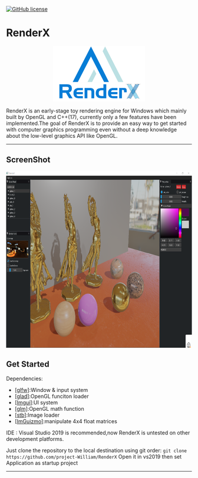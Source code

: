 [![GitHub license](https://img.shields.io/badge/license-MIT-blue.svg)](https://raw.githubusercontent.com/mortennobel/SimpleRenderEngine/master/LICENSE)
# RenderX

<div align=center><img src="https://github.com/project-William/RenderX/blob/master/Logo/Logo.png" width= "250" height="150"></div>


RenderX is an early-stage toy rendering engine for Windows which mainly built by OpenGL and C++(17), currently only a few features have been implemented.The goal of RenderX is to provide an easy way to get started with computer graphics programming even without a deep knowledge about the low-level graphics API like OpenGL.

----

## ScreenShot

<div align=center><img src="https://github.com/project-William/RenderX/blob/master/Gallery/Screen.png" width= "800" height="480"></div>

## Get Started
Dependencies:
 + [[glfw]](https://github.com/glfw/glfw):Window & input system
 + [[glad]](https://github.com/Dav1dde/glad):OpenGL funciton loader
 + [[Imgui]](https://github.com/ocornut/imgui):UI system
 + [[glm]](https://github.com/Groovounet/glm-deprecated):OpenGL math function
 + [[stb]](https://github.com/nothings/stb):Image loader
 + [[ImGuizmo]](https://github.com/CedricGuillemet/ImGuizmo):manipulate 4x4 float matrices

IDE : Visual Studio 2019 is recommended,now RenderX is untested on other development platforms.


Just clone the repository to the local destination using git order:
`git clone https://github.com/project-William/RenderX`
Open it in vs2019 then set Application as startup project

 ----








